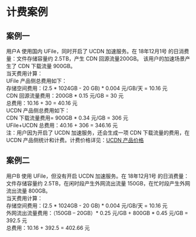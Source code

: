 

# 计费案例

## 案例一
用户A 使用国内 UFile，同时开启了 UCDN 加速服务。在 18年12月1号 的日消费量：文件存储容量约 2.5TB，产生 CDN 回源流量200GB。 该用户的加速场景产生了 CDN 下载流量 900GB。  
当天费用计算：  
UFile 产品侧总费用如下：  
存储空间费用：(2.5 \* 1024GB - 20 GB) \* 0.004 元/GB/天 = 10.16 元  
CDN 回源流量费用：200GB \* 0.15 元/GB = 30 元  
总费用：10.16 + 30 = 40.16 元  
UCDN 产品侧总费用如下：  
CDN 下载流量费用= 900GB \* 0.34 元/GB = 306 元  
UFile+UCDN 总费用：40.16 + 306 = 346.16 元  
注：用户因为开启了 UCDN 加速服务，还会生成一项 CDN 下载流量的费用，在 UCDN 产品侧统计和计费。计费价格详见：[UCDN 产品价格](https://docs.ucloud.cn/ucdn/charge)

## 案例二
用户B 使用 UFile，但没有开启 UCDN 加速服务。在 18年12月1号 的日消费量：文件存储容量约 2.5TB，在闲时段产生外网流出流量 150GB，在忙时段产生外网流出流量 800GB。  
当天费用计算：  
存储空间费用：(2.5 \* 1024GB - 20 GB) \* 0.004 元/GB/天 = 10.16 元  
外网流出流量费用：（150GB – 20GB）\* 0.25 元/GB + 800GB \* 0.45 元/GB = 392.5 元  
总费用：10.16 + 392.5 = 402.66 元
